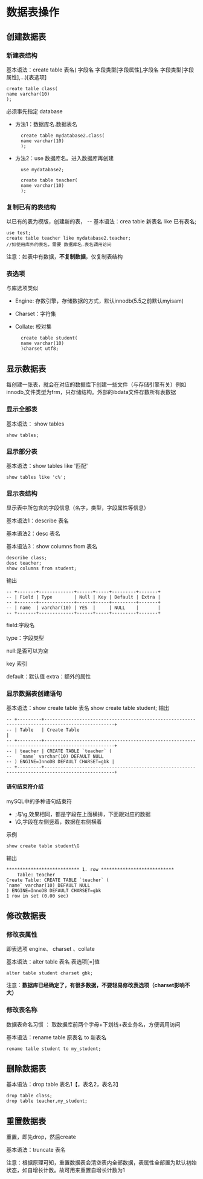 # 数据表操作

## 创建数据表

### 新建表结构

基本语法：create table 表名(
字段名 字段类型[字段属性],字段名 字段类型[字段属性],...)[表选项]

    create table class(
    name varchar(10)
    );

必须事先指定 database

- 方法1：数据库名.数据表名

        create table mydatabase2.class(
        name varchar(10)
        );

- 方法2：use 数据库名。进入数据库再创建

        use mydatabase2;

        create table teacher(
        name varchar(10)
        );

### 复制已有的表结构

以已有的表为模版，创建新的表，
-- 基本语法：crea table 新表名 like 已有表名;

    use test;
    create table teacher like mydatabase2.teacher;
    //如使用库外的表名，需要 数据库名.表名调用访问
注意：如表中有数据，**不复制数据**，仅复制表结构

### 表选项

与库选项类似

- Engine: 存数引擎，存储数据的方式，默认innodb(5.5之前默认myisam)
- Charset：字符集
- Collate: 校对集

        create table student(
        name varchar(10)
        )charset utf8;

## 显示数据表

每创建一张表，就会在对应的数据库下创建一些文件（与存储引擎有关）例如innodb,文件类型为frm，只存储结构。外部的ibdata文件存数所有表数据

### 显示全部表

基本语法： show tables

    show tables;

### 显示部分表

基本语法：show tables like '匹配'

    show tables like 'c%';

### 显示表结构

显示表中所包含的字段信息（名字，类型，字段属性等信息）

基本语法1：describe 表名

基本语法2：desc 表名

基本语法3：show columns from 表名

    describe class;
    desc teacher;
    show columns from student;

输出

    -- +-------+-------------+------+-----+---------+-------+
    -- | Field | Type        | Null | Key | Default | Extra |
    -- +-------+-------------+------+-----+---------+-------+
    -- | name  | varchar(10) | YES  |     | NULL    |       |
    -- +-------+-------------+------+-----+---------+-------+

field:字段名

type：字段类型

null:是否可以为空

key 索引

default：默认值 extra：额外的属性

### 显示数据表创建语句

基本语法：show create table 表名
    show create table student;
输出

    -- +---------+------------------------------------------------------------------------------------------------+
    -- | Table   | Create Table                                                                                   |
    -- +---------+------------------------------------------------------------------------------------------------+
    -- | teacher | CREATE TABLE `teacher` (
    --   `name` varchar(10) DEFAULT NULL
    -- ) ENGINE=InnoDB DEFAULT CHARSET=gbk |
    -- +---------+------------------------------------------------------------------------------------------------+

#### 语句结束符介绍

mySQL中的多种语句结束符

- ;与\g,效果相同，都是字段在上面横排，下面跟对应的数据
- \G,字段在左侧竖着，数据在右侧横着

示例

    show create table student\G
输出

    *************************** 1. row ***************************
        Table: teacher
    Create Table: CREATE TABLE `teacher` (
    `name` varchar(10) DEFAULT NULL
    ) ENGINE=InnoDB DEFAULT CHARSET=gbk
    1 row in set (0.00 sec)

## 修改数据表

### 修改表属性

即表选项 engine、 charset 、collate

基本语法：alter table 表名 表选项[=]值

    alter table student charset gbk;

 注意：**数据库已经确定了，有很多数据，不要轻易修改表选项（charset影响不大）**

### 修改表名称

数据表命名习惯 ： 取数据库前两个字母+下划线+表业务名，方便调用访问

基本语法：rename table 原表名 to 新表名

    rename table student to my_student;

## 删除数据表

基本语法：drop table 表名1【，表名2，表名3】

    drop table class;
    drop table teacher,my_student;

## 重置数据表

重置，即先drop，然后create

基本语法：truncate 表名

注意：根据原理可知，重置数据表会清空表内全部数据，表属性全部置为默认初始状态，如自增长计数。故可用来重置自增长计数为1